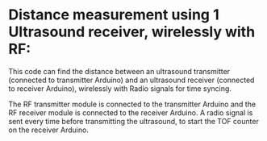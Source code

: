 # Distance measurement using 1 Ultrasound receiver, wirelessly with RF:
This code can find the distance between an ultrasound transmitter (connected to transmitter Arduino) and an ultrasound receiver (connected to receiver Arduino), wirelessly with Radio signals for time syncing.

The RF transmitter module is connected to the transmitter Arduino and the RF receiver module is connected to the receiver Arduino. A radio signal is sent every time before transmitting the ultrasound, to start the TOF counter on the receiver Arduino.
